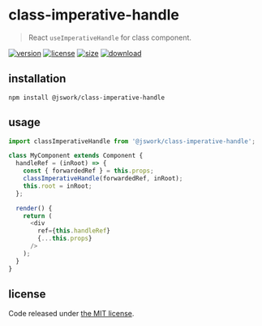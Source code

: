 # class-imperative-handle
> React `useImperativeHandle` for class component.

[![version][version-image]][version-url]
[![license][license-image]][license-url]
[![size][size-image]][size-url]
[![download][download-image]][download-url]

## installation
```shell
npm install @jswork/class-imperative-handle
```

## usage
```js
import classImperativeHandle from '@jswork/class-imperative-handle';

class MyComponent extends Component {
  handleRef = (inRoot) => {
    const { forwardedRef } = this.props;
    classImperativeHandle(forwardedRef, inRoot);
    this.root = inRoot;
  };

  render() {
    return (
      <div
        ref={this.handleRef}
        {...this.props}
      />
    );
  }
}
```

## license
Code released under [the MIT license](https://github.com/afeiship/class-imperative-handle/blob/master/LICENSE.txt).

[version-image]: https://img.shields.io/npm/v/@jswork/class-imperative-handle
[version-url]: https://npmjs.org/package/@jswork/class-imperative-handle

[license-image]: https://img.shields.io/npm/l/@jswork/class-imperative-handle
[license-url]: https://github.com/afeiship/class-imperative-handle/blob/master/LICENSE.txt

[size-image]: https://img.shields.io/bundlephobia/minzip/@jswork/class-imperative-handle
[size-url]: https://github.com/afeiship/class-imperative-handle/blob/master/dist/class-imperative-handle.min.js

[download-image]: https://img.shields.io/npm/dm/@jswork/class-imperative-handle
[download-url]: https://www.npmjs.com/package/@jswork/class-imperative-handle
